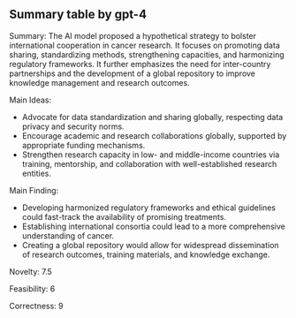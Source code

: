 ## Summary table by gpt-4
Summary: 
The AI model proposed a hypothetical strategy to bolster international cooperation in cancer research. It focuses on promoting data sharing, standardizing methods, strengthening capacities, and harmonizing regulatory frameworks. It further emphasizes the need for inter-country partnerships and the development of a global repository to improve knowledge management and research outcomes.

Main Ideas: 
- Advocate for data standardization and sharing globally, respecting data privacy and security norms. 
- Encourage academic and research collaborations globally, supported by appropriate funding mechanisms. 
- Strengthen research capacity in low- and middle-income countries via training, mentorship, and collaboration with well-established research entities.

Main Finding: 
- Developing harmonized regulatory frameworks and ethical guidelines could fast-track the availability of promising treatments.
- Establishing international consortia could lead to a more comprehensive understanding of cancer.
- Creating a global repository would allow for widespread dissemination of research outcomes, training materials, and knowledge exchange.

Novelty: 
7.5

Feasibility: 
6

Correctness: 
9